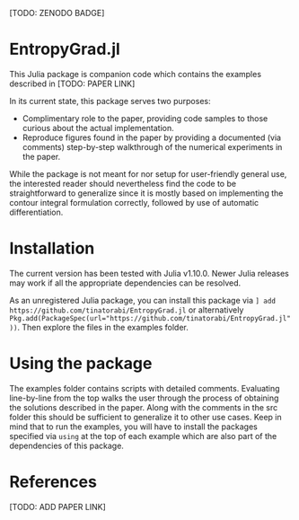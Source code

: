 [TODO: ZENODO BADGE]

# EntropyGrad.jl
This Julia package is companion code which contains the examples described in [TODO: PAPER LINK]

In its current state, this package serves two purposes:
- Complimentary role to the paper, providing code samples to those curious about the actual implementation.
- Reproduce figures found in the paper by providing a documented (via comments) step-by-step walkthrough of the numerical experiments in the paper.

While the package is not meant for nor setup for user-friendly general use, the interested reader should nevertheless find the code to be straightforward to generalize since it is mostly based on implementing the contour integral formulation correctly, followed by use of automatic differentiation.

# Installation

The current version has been tested with Julia v1.10.0. Newer Julia releases may work if all the appropriate dependencies can be resolved.

As an unregistered Julia package, you can install this package via ```] add https://github.com/tinatorabi/EntropyGrad.jl``` or alternatively ```Pkg.add(PackageSpec(url="https://github.com/tinatorabi/EntropyGrad.jl"))```. Then explore the files in the examples folder.

# Using the package

The examples folder contains scripts with detailed comments. Evaluating line-by-line from the top walks the user through the process of obtaining the solutions described in the paper. Along with the comments in the src folder this should be sufficient to generalize it to other use cases. Keep in mind that to run the examples, you will have to install the packages specified via ```using``` at the top of each example which are also part of the dependencies of this package.

# References

[TODO: ADD PAPER LINK]